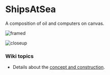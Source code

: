 ShipsAtSea
==========

A composition of oil and computers on canvas.

![framed](https://github.com/cjdaly/ShipsAtSea/wiki/images/SaS-framed.JPG)

![closeup](https://github.com/cjdaly/ShipsAtSea/wiki/images/SaS-framed-closeup.JPG)

### Wiki topics

* Details about the [concept and construction](https://github.com/cjdaly/ShipsAtSea/wiki/Concept-and-Construction).
